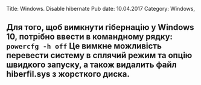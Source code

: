 Title: Windows. Disable hibernate
Pub date: 10.04.2017
Category: Windows, 

Для того, щоб вимкнути гібернацію у Windows 10, потрібно ввести в командному рядку:
`powercfg -h off`
Це вимкне можливість перевести систему в сплячий режим та опцію швидкого запуску, а також видалить файл hiberfil.sys з жорсткого диска.
-----